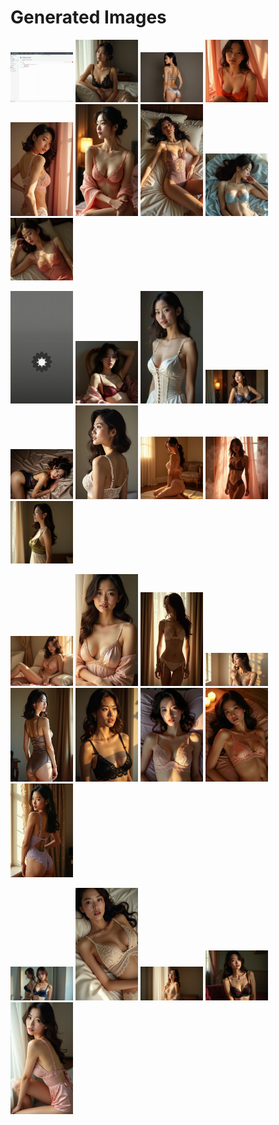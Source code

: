 # Generated Images



<img src="2025_08_03_01.webp" width="100"/> <img src="2025_08_03_02.webp" width="100"/> <img src="2025_08_03_03.webp" width="100"/> <img src="2025_08_03_04.webp" width="100"/> <img src="2025_08_03_05.webp" width="100"/> <img src="2025_08_03_06.webp" width="100"/> <img src="2025_08_03_07.webp" width="100"/> <img src="2025_08_03_08.webp" width="100"/> <img src="2025_08_03_09.webp" width="100"/>

<img src="2025_08_03_10.webp" width="100"/> <img src="2025_08_03_11.webp" width="100"/> <img src="2025_08_03_12.webp" width="100"/> <img src="2025_08_03_13.webp" width="100"/> <img src="2025_08_03_14.webp" width="100"/> <img src="2025_08_03_15.webp" width="100"/> <img src="2025_08_03_16.webp" width="100"/> <img src="2025_08_03_17.webp" width="100"/> <img src="2025_08_03_18.webp" width="100"/>

<img src="2025_08_03_19.webp" width="100"/> <img src="2025_08_03_20.webp" width="100"/> <img src="2025_08_03_21.webp" width="100"/> <img src="2025_08_03_22.webp" width="100"/> <img src="2025_08_03_23.webp" width="100"/> <img src="2025_08_03_24.webp" width="100"/> <img src="2025_08_03_25.webp" width="100"/> <img src="2025_08_03_26.webp" width="100"/> <img src="2025_08_03_27.webp" width="100"/>

<img src="2025_08_03_28.webp" width="100"/> <img src="2025_08_03_29.webp" width="100"/> <img src="2025_08_03_30.webp" width="100"/> <img src="2025_08_03_31.webp" width="100"/> <img src="2025_08_03_32.webp" width="100"/>